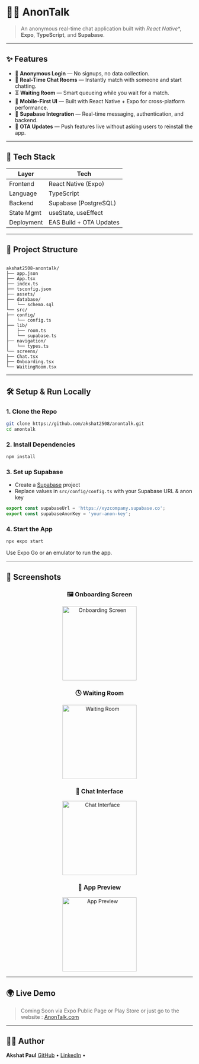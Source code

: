 
# 🕵️‍♂️ AnonTalk

> An anonymous real-time chat application built with *React Native**, **Expo**, **TypeScript**, and **Supabase**.



---

## ✨ Features

- 🔐 **Anonymous Login** — No signups, no data collection.
- 💬 **Real-Time Chat Rooms** — Instantly match with someone and start chatting.
- ⏳ **Waiting Room** — Smart queueing while you wait for a match.
- 📱 **Mobile-First UI** — Built with React Native + Expo for cross-platform performance.
- 🧠 **Supabase Integration** — Real-time messaging, authentication, and backend.
- 🚀 **OTA Updates** — Push features live without asking users to reinstall the app.

---

## 🔧 Tech Stack

| Layer      | Tech                    |
|------------|-------------------------|
| Frontend   | React Native (Expo)     |
| Language   | TypeScript              |
| Backend    | Supabase (PostgreSQL)   |
| State Mgmt | useState, useEffect     |
| Deployment | EAS Build + OTA Updates |

---

## 📂 Project Structure

```

akshat2508-anontalk/
├── app.json
├── App.tsx
├── index.ts
├── tsconfig.json
├── assets/
├── database/
│   └── schema.sql
└── src/
├── config/
│   └── config.ts
├── lib/
│   ├── room.ts
│   └── supabase.ts
├── navigation/
│   └── types.ts
└── screens/
├── Chat.tsx
├── Onboarding.tsx
└── WaitingRoom.tsx

````

---

## 🛠️ Setup & Run Locally

### 1. Clone the Repo

```bash
git clone https://github.com/akshat2508/anontalk.git
cd anontalk
````

### 2. Install Dependencies

```bash
npm install
```

### 3. Set up Supabase

* Create a [Supabase](https://supabase.io) project
* Replace values in `src/config/config.ts` with your Supabase URL & anon key

```ts
export const supabaseUrl = 'https://xyzcompany.supabase.co';
export const supabaseAnonKey = 'your-anon-key';
```

### 4. Start the App

```bash
npx expo start
```

Use Expo Go or an emulator to run the app.

---

## 📸 Screenshots

<h3 align = "center" >🖼️ Onboarding Screen</h3>
<p align="center">
  <img src="https://github.com/user-attachments/assets/13569586-ec77-4199-8ff5-436ff324bb30" alt="Onboarding Screen" width="200"/>
</p>

<h3 align = "center">🕓 Waiting Room</h3>
<p align="center">
  <img src="https://github.com/user-attachments/assets/dbd86ddc-1443-4ac7-8f40-a906eb93f861" alt="Waiting Room" width="200"/>
</p>

<h3 align="center">💬 Chat Interface</h3>
<p align="center">
  <img src="https://github.com/user-attachments/assets/b3ba8bc0-877a-4ccd-b797-c26feab5ed2a" alt="Chat Interface" width="200"/>
</p>

<h3 align = "center">📲 App Preview</h3>
<p align="center">
  <img src="https://github.com/user-attachments/assets/6040e575-e4eb-4009-9689-15354a2317f0" alt="App Preview" width="200"/>
</p>

---

## 🌍 Live Demo

> Coming Soon via Expo Public Page or Play Store or just go to the website : 
> [AnonTalk.com ](https://anon-talk-two.vercel.app/)

---

## 🧑‍💻 Author

**Akshat Paul**
[GitHub](https://github.com/akshat2508) • [LinkedIn](https://www.linkedin.com/in/akshat-paul/) • 


